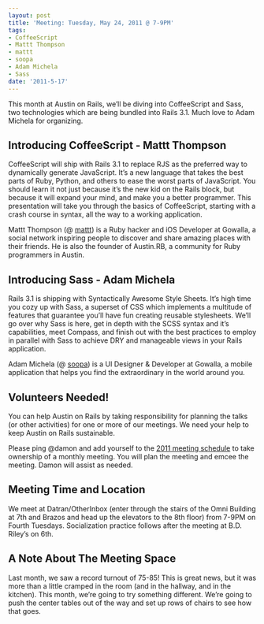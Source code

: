 ```yaml
---
layout: post
title: 'Meeting: Tuesday, May 24, 2011 @ 7-9PM'
tags:
- CoffeeScript
- Mattt Thompson
- mattt
- soopa
- Adam Michela
- Sass
date: '2011-5-17'
---
```

This month at Austin on Rails, we’ll be diving into CoffeeScript and Sass, two technologies which are being bundled into Rails 3.1. Much love to Adam Michela for organizing.

## Introducing CoffeeScript - Mattt Thompson

CoffeeScript will ship with Rails 3.1 to replace RJS as the preferred way to dynamically generate JavaScript. It’s a new language that takes the best parts of Ruby, Python, and others to ease the worst parts of JavaScript. You should learn it not just because it’s the new kid on the Rails block, but because it will expand your mind, and make you a better programmer. This presentation will take you through the basics of CoffeeScript, starting with a crash course in syntax, all the way to a working application.

Mattt Thompson (@ [mattt](http://twitter.com/mattt)) is a Ruby hacker and iOS Developer at Gowalla, a social network inspiring people to discover and share amazing places with their friends. He is also the founder of Austin.RB, a community for Ruby programmers in Austin.

## Introducing Sass - Adam Michela

Rails 3.1 is shipping with Syntactically Awesome Style Sheets. It’s high time you cozy up with Sass, a superset of CSS which implements a multitude of features that guarantee you’ll have fun creating reusable stylesheets. We’ll go over why Sass is here, get in depth with the SCSS syntax and it’s capabilities, meet Compass, and finish out with the best practices to employ in parallel with Sass to achieve DRY and manageable views in your Rails application.

Adam Michela (@ [soopa](http://twitter.com/soopa)) is a UI Designer & Developer at Gowalla, a mobile application that helps you find the extraordinary in the world around you.

## Volunteers Needed!

You can help Austin on Rails by taking responsibility for planning the talks (or other activities) for one or more of our meetings. We need your help to keep Austin on Rails sustainable.

Please ping @damon and add yourself to the [2011 meeting schedule](https://github.com/austinonrails/members/wiki/2011-Meetings) to take ownership of a monthly meeting. You will plan the meeting and emcee the meeting. Damon will assist as needed.

## Meeting Time and Location

We meet at Datran/OtherInbox (enter through the stairs of the Omni Building at 7th and Brazos and head up the elevators to the 8th floor) from 7-9PM on Fourth Tuesdays. Socialization practice follows after the meeting at B.D. Riley’s on 6th.

## A Note About The Meeting Space

Last month, we saw a record turnout of 75-85! This is great news, but it was more than a little cramped in the room (and in the hallway, and in the kitchen). This month, we’re going to try something different. We’re going to push the center tables out of the way and set up rows of chairs to see how that goes.

